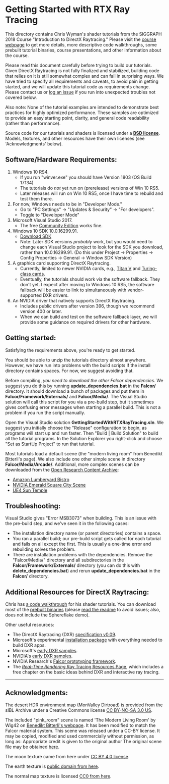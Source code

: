Getting Started with RTX Ray Tracing
========================================

This directory contains Chris Wyman's shader tutorials from the SIGGRAPH 2018 Course 
"Introduction to DirectX Raytracing."   Please visit the [course webpage](http://intro-to-dxr.cwyman.org)
to get more details, more descriptive
code walkthroughs, some prebuilt tutorial binaries, course presentations, and other information 
about the course.

Please read this document carefully before trying to build our tutorials. Given DirectX 
Raytracing is not fully finalized and stabilized, building code that relies on it is still
somewhat complex and can fail in surprising ways. We have tried to specify all requirements
and caveats, to avoid pain in getting started, and we will update this tutorial code as 
requirements change. Please contact us or [log an issue](https://github.com/NVIDIAGameWorks/GettingStartedWithRTXRayTracing/issues) if you run into unexpected troubles not covered below.

Also note: None of the tutorial examples are intended to demonstrate best practices for
highly optimized performance. These samples are optimized to provide an easy starting point, 
clarity, and general code readability (rather than performance).

Source code for our tutorials and shaders is licensed under a [**BSD license**](LICENSE.MD).  Models, textures, 
and other resources have their own licenses (see 'Acknowledgments' below).


Software/Hardware Requirements:
-------------------------------

1. Windows 10 RS4.
   * If you run "winver.exe" you should have Version 1803 (OS Build 17134)
   * The tutorials do *not* yet run on (prerelease) versions of Win 10 RS5.
   * Later releases will run on Win 10 RS5, once I have time to rebuild and test them there.
2. For now, Windows needs to be in "Developer Mode."
   * Go to "PC Settings" -> "Updates & Security" -> "For developers".
   * Toggle to "Developer Mode"
3. Microsoft Visual Studio 2017.
   * The free [Community Edition](https://visualstudio.microsoft.com/downloads/) works fine.
4. Windows 10 SDK 10.0.16299.91.
   * [Download SDK](https://developer.microsoft.com/en-us/windows/downloads/sdk-archive)
   * Note: Later SDK versions *probably* work, but you would need to change each Visual Studio project
     to look for the SDK you download, rather than 10.0.16299.91.  (Do this
     under Project -> Properties -> Config Properties -> General -> Window SDK Version)
5. A graphics card supporting DirectX Raytracing.
   * Currently, limited to newer NVIDIA cards, e.g., [Titan V](https://www.nvidia.com/en-us/titan/titan-v/) and [Turing-class cards](https://www.nvidia.com/en-us/geforce/turing/).
   * Eventually, the tutorials should work via the software fallback.  They don't yet.
     I expect after moving to Windows 10 RS5, the software fallback will be easier to link
     to simultaneously with vendor-supported DXR drivers.
6. An NVIDIA driver that natively supports DirectX Raytracing.
   * Includes public drivers after version 396, though we recommend version 400 or later.
   * When we can build and test on the software fallback layer, we will provide some guidance 
     on required drivers for other hardware. 


Getting started:
----------------

Satisfying the requirements above, you're ready to get started.  

You should be able to unzip the tutorials directory almost anywhere. However, we have run into 
problems with the build scripts if the install directory contains spaces. For now, we suggest 
avoiding that.

Before compiling, _you need to download the other Falcor dependencies_. We suggest you do this by
running **update_dependencies.bat** in the **Falcor/** directory. It should download a bunch of
packages and put them in **Falcor/Framework/Externals/** and **Falcor/Media/**. The Visual Studio
solution will call this script for you via a pre-build step, but it sometimes gives confusing error 
messages when starting a parallel build.  This is not a problem if you run the script manually.

Open the Visual Studio solution **GettingStartedWithRTXRayTracing.sln**. We suggest you initially choose
the "Release" configuration to begin, as programs will start up and run faster. Then "Build | Build Solution"
to build all the tutorial programs. In the Solution Explorer you right-click and choose "Set as StartUp
Project" to run that tutorial.

Most tutorials load a default scene (the "modern living room" from Benedikt Bitterli's page).
We also include one other simple scene in directory **Falcor/Media/Arcade/**.  Additional, more complex 
scenes can be downloaded from the [Open Research Content Archive](https://developer.nvidia.com/orca):
 
   * [Amazon Lumberyard Bistro](https://developer.nvidia.com/orca/amazon-lumberyard-bistro)
   * [NVIDIA Emerald Square City Scene](https://developer.nvidia.com/orca/nvidia-emerald-square)
   * [UE4 Sun Temple](https://developer.nvidia.com/ue4-sun-temple)


Troubleshooting:
----------------

Visual Studio gives "Error MSB3073" when building.  This is an issue with the pre-build 
step, and we've seen it in the following cases:

   * The installation directory name (or parent directories) contains a space.
   * You ran a parallel build; our pre-build script gets called for each tutorial and fails 
     on all except the first.  This is usually a one-time error and rebuilding solves the problem.
   * There are installation problems with the dependencies.  Remove the "Falcor/Media/" directory
     and all subdirectories in the **Falcor/Framework/Externals/** directory (you can do this with
	 **delete_dependencies.bat**) and rerun **update_dependencies.bat** in the **Falcor/**
	 directory.


Additional Resources for DirectX Raytracing:
--------------------------------------------

Chris has [a code walkthrough](http://cwyman.org/code/dxrTutors/dxr_tutors.md.html) for his shader tutorials. You can download most of the [prebuilt binaries](http://intro-to-dxr.cwyman.org/tutorsRS4Binary-README.txt) (please [read the readme](http://intro-to-dxr.cwyman.org/tutorsRS4Code-README.txt) to avoid issues; also, does not include the Sphereflake demo).

Other useful resources:

   * The DirectX Raytracing (DXR) [specification v0.09](http://intro-to-dxr.cwyman.org/spec/DXR_FunctionalSpec_v0.09.docx).
   * Microsoft's experimental [installation package](http://forums.directxtech.com/index.php?topic=5860.0) with everything needed to build DXR apps.
   * Microsoft's [early DXR samples](https://github.com/Microsoft/DirectX-Graphics-Samples/tree/master/Samples/Desktop/D3D12Raytracing).
   * NVIDIA's [early DXR samples](https://github.com/NVIDIAGameWorks/DxrTutorials).
   * NVIDIA Research's [Falcor prototyping framework](https://developer.nvidia.com/falcor).
   * The [_Real-Time Rendering_ Ray Tracing Resources Page](http://www.realtimerendering.com/raytracing.html), which includes a free chapter on the basic ideas behind DXR and interactive ray tracing.

----------------------------------------------------------------------------------------------
Acknowledgments:
----------------------------------------------------------------------------------------------

The desert HDR environment map (MonValley Dirtroad) is provided from the sIBL Archive under a 
Creative Commons license [CC BY-NC-SA 3.0 US](http://www.hdrlabs.com/sibl/archive.html).

The included "pink_room" scene is named 'The Modern Living Room' by Wig42 on [Benedikt Bitterli's
webpage](https://benedikt-bitterli.me/resources/). It has been modified to match the Falcor 
material system.  This scene was released under a CC-BY license. It may be copied, modified and 
used commercially without permission, as long as: Appropriate credit is given to the original author
The original scene file may be obtained [here](http://www.blendswap.com/blends/view/75692).

The moon texture came from here under [CC BY 4.0 license](https://www.solarsystemscope.com/textures/).

The earth texture is [public domain from here](http://www.shadedrelief.com/natural3/pages/textures.html).

The normal map texture is licensed [CC0 from here](https://texturehaven.com/textures/).